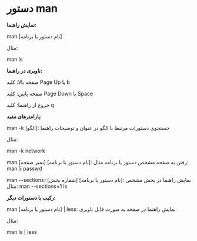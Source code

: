 # دستور man

**نمایش راهنما:**


man [نام دستور یا برنامه]

مثال:

man ls

**ناوبری در راهنما:**

صفحه بالا: کلید Page Up یا b

صفحه پایین: کلید Page Down یا Space

خروج از راهنما: کلید q

**پارامترهای مفید:**

man -k [الگو]: جستجوی دستورات مرتبط با الگو در عنوان و توضیحات راهنما

مثال:

man -k network

man [نمبر صفحه] [نام دستور یا برنامه]: رفتن به صفحه مشخص دستور یا برنامه
مثال:
man 5 passwd

man --sections=[شماره بخش] [نام دستور یا برنامه]: نمایش راهنما در بخش مشخص
مثال:
man --sections=1 ls

**رکیب با دستورات دیگر:**


man [نام دستور یا برنامه] | less: نمایش راهنما در صفحه به صورت قابل ناوبری

مثال:

man ls | less
